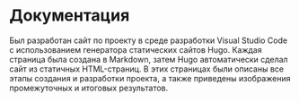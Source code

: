 # Документация

Был разработан сайт по проекту в среде разработки Visual Studio Code с использованием генератора статических сайтов Hugo. Каждая страница была создана в Markdown, затем Hugo автоматически сделал сайт из статичных HTML-страниц. В этих страницах были описаны все этапы создания и разработки проекта, а также приведены изображения промежуточных и итоговых результатов.